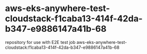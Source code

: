 # aws-eks-anywhere-test-cloudstack-f1caba13-414f-42da-b347-e9886147a41b-68
repository for use with E2E test job aws-eks-anywhere-test-cloudstack:f1caba13-414f-42da-b347-e9886147a41b-68
